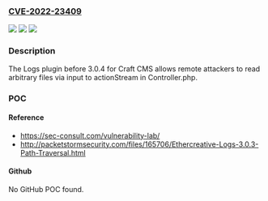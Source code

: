 ### [CVE-2022-23409](https://cve.mitre.org/cgi-bin/cvename.cgi?name=CVE-2022-23409)
![](https://img.shields.io/static/v1?label=Product&message=n%2Fa&color=blue)
![](https://img.shields.io/static/v1?label=Version&message=n%2Fa&color=blue)
![](https://img.shields.io/static/v1?label=Vulnerability&message=n%2Fa&color=brighgreen)

### Description

The Logs plugin before 3.0.4 for Craft CMS allows remote attackers to read arbitrary files via input to actionStream in Controller.php.

### POC

#### Reference
- https://sec-consult.com/vulnerability-lab/
- http://packetstormsecurity.com/files/165706/Ethercreative-Logs-3.0.3-Path-Traversal.html

#### Github
No GitHub POC found.

